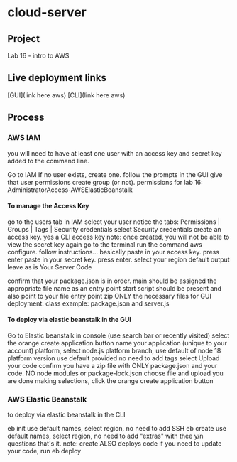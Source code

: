 # cloud-server

## Project

Lab 16 - intro to AWS

## Live deployment links

[GUI](link here aws)
[CLI](link here aws)

## Process

### AWS IAM

you will need to have at least one user with an access key and secret key added to the command line.

Go to IAM
If no user exists, create one. follow the prompts in the GUI
give that user permissions create group (or not).
permissions for lab 16: AdministratorAccess-AWSElasticBeanstalk

#### To manage the Access Key

go to the users tab in IAM
select your user
notice the tabs: Permissions | Groups | Tags | Security credentials
select Security credentials
create an access key. yes a CLI access key
note: once created, you will not be able to view the secret key again
go to the terminal
run the command aws configure. follow instructions... basically
paste in your access key. press enter
paste in your secret key. press enter.
select your region
default output leave as is
Your Server Code

confirm that your package.json is in order.
main should be assigned the appropriate file name as an entry point
start script should be present and also point to your file entry point
zip ONLY the necessary files for GUI deployment. class example: package.json and server.js

#### To deploy via elastic beanstalk in the GUI

Go to Elastic beanstalk in console (use search bar or recently visited)
select the orange create application button
name your application (unique to your account)
platform, select node.js
platform branch, use default of node 18
platform version use default provided
no need to add tags
select Upload your code
confirm you have a zip file with ONLY package.json and your code.
NO node modules or package-lock.json
choose file and upload
you are done making selections, click the orange create application button

### AWS Elastic Beanstalk

to deploy via elastic beanstalk in the CLI

eb init
use default names, select region, no need to add SSH
eb create
use default names, select region, no need to add "extras" with thee y/n questions
that's it. note: create ALSO deploys code
if you need to update your code, run eb deploy
